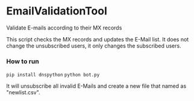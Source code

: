 # EmailValidationTool
Validate E-mails according to their MX records 

This script checks the MX records and updates the E-Mail list. It does not change the unsubscribed users, it only changes the subscribed users. 




### How to run

`pip install dnspython`
`python bot.py`


It will unsubscribe all invalid E-Mails and create a new file that named as "newlist.csv".
